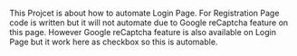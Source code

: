 This Projcet is about how to automate Login Page.
For Registration Page code is written but it will not automate due to Google reCaptcha feature on this page.
However Google reCaptcha feature is also available on Login Page but it work here as checkbox so this is automable.
